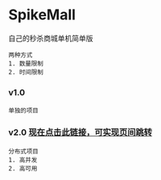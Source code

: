# SpikeMall
   自己的秒杀商城单机简单版   
    
    两种方式    
    1. 数量限制
    2. 时间限制
### v1.0
    单独的项目

### v2.0 [现在点击此链接，可实现页间跳转](http://blog.csdn.net/thither_shore/article/details/52185758/#Inter-Page)
    分布式项目
    1. 高并发
    2. 高可用
     
    


